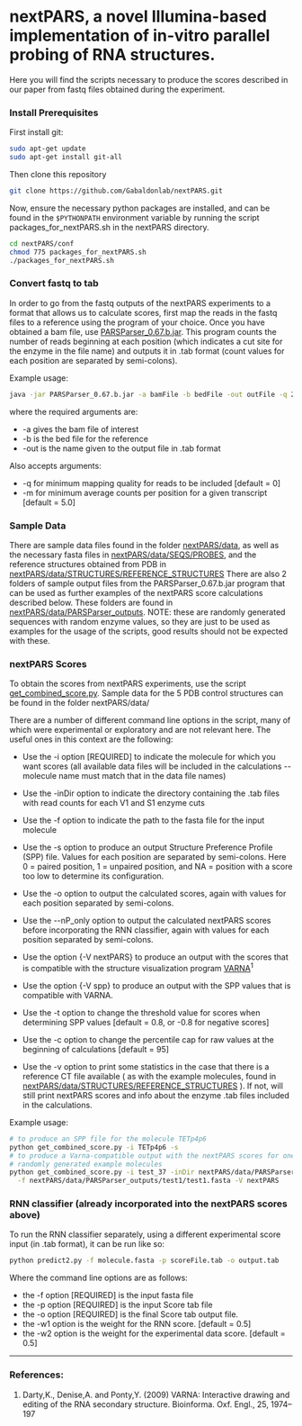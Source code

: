 # nextPARS, a novel Illumina-based implementation of in-vitro parallel probing of RNA structures.

Here you will find the scripts necessary to produce the scores described in our paper from fastq files obtained during the experiment.

### Install Prerequisites
First install git:
```bash
sudo apt-get update
sudo apt-get install git-all
```

Then clone this repository

```bash
git clone https://github.com/Gabaldonlab/nextPARS.git
```

Now, ensure the necessary python packages are installed, and can be found in the `$PYTHONPATH` environment variable by running the script packages_for_nextPARS.sh in the nextPARS directory.

```bash
cd nextPARS/conf
chmod 775 packages_for_nextPARS.sh
./packages_for_nextPARS.sh
```


### Convert fastq to tab
In order to go from the fastq outputs of the nextPARS experiments to a format that allows us to calculate scores, first map the reads in the fastq files to a reference using the program of your choice.
Once you have obtained a bam file, use [PARSParser_0.67.b.jar](https://github.com/Gabaldonlab/nextPARS/tree/master/bin/PARSParser_0.67.b.jar).
This program counts the number of reads beginning at each position (which indicates a cut site for the enzyme in the file name) and outputs it in .tab format (count values for each position are separated by semi-colons).

Example usage:
```bash
java -jar PARSParser_0.67.b.jar -a bamFile -b bedFile -out outFile -q 20 -m 5
```

where the required arguments are:
  * -a gives the bam file of interest
  * -b is the bed file for the reference
  * -out is the name given to the output file in .tab format

Also accepts arguments: 
  * -q for minimum mapping quality for reads to be included [default = 0]
  * -m for minimum average counts per position for a given transcript [default = 5.0]



### Sample Data
There are sample data files found in the folder [nextPARS/data](https://github.com/Gabaldonlab/nextPARS/tree/master/data), as well as the necessary fasta files in [nextPARS/data/SEQS/PROBES](https://github.com/Gabaldonlab/nextPARS/tree/master/data/SEQS/PROBES), and the reference structures obtained from PDB in [nextPARS/data/STRUCTURES/REFERENCE_STRUCTURES](https://github.com/Gabaldonlab/nextPARS/tree/master/data/STRUCTURES/REFERENCE_STRUCTURES)
There are also 2 folders of sample output files from the PARSParser_0.67.b.jar program that can be used as further examples of the nextPARS score calculations described below. These folders are found in [nextPARS/data/PARSParser_outputs](https://github.com/Gabaldonlab/nextPARS/tree/master/data/PARSparser_outputs).
NOTE: these are randomly generated sequences with random enzyme values, so they are just to be used as examples for the usage of the scripts, good results should not be expected with these.


### nextPARS Scores
To obtain the scores from nextPARS experiments, use the script [get_combined_score.py](https://github.com/Gabaldonlab/nextPARS/tree/master/bin/get_combined_score.py). Sample data for the 5 PDB control structures can be found in the folder nextPARS/data/

There are a number of different command line options in the script, many of which were experimental or exploratory and are not relevant here. The useful ones in this context are the following:
  * Use the -i option [REQUIRED] to indicate the molecule for which you want scores (all available data files will be included in the calculations -- molecule name must match that in the data file names)
  * Use the -inDir option to indicate the directory containing the .tab files with read counts for each V1 and S1 enzyme cuts
  * Use the -f option to indicate the path to the fasta file for the input molecule

  * Use the -s option to produce an output Structure Preference Profile (SPP) file. Values for each position are separated by semi-colons. Here 0 = paired position, 1 = unpaired position, and NA = position with a score too low to determine its configuration.
  * Use the -o option to output the calculated scores, again with values for each position separated by semi-colons.
  * Use the --nP_only option to output the calculated nextPARS scores before incorporating the RNN classifier, again with values for each position separated by semi-colons.
  * Use the option {-V nextPARS} to produce an output with the scores that is compatible with the structure visualization program [VARNA](http://varna.lri.fr/)<sup>1</sup>
  * Use the option {-V spp} to produce an output with the SPP values that is compatible with VARNA.
  * Use the -t option to change the threshold value for scores when determining SPP values [default = 0.8, or -0.8 for negative scores]
  * Use the -c option to change the percentile cap for raw values at the beginning of calculations [default = 95]
  * Use the -v option to print some statistics in the case that there is a reference CT file available ( as with the example molecules, found in [nextPARS/data/STRUCTURES/REFERENCE_STRUCTURES](https://github.com/Gabaldonlab/nextPARS/tree/master/data/STRUCTURES/REFERENCE_STRUCTURES) ). If not, will still print nextPARS scores and info about the enzyme .tab files included in the calculations.

Example usage:
```bash
# to produce an SPP file for the molecule TETp4p6
python get_combined_score.py -i TETp4p6 -s
# to produce a Varna-compatible output with the nextPARS scores for one of the 
# randomly generated example molecules
python get_combined_score.py -i test_37 -inDir nextPARS/data/PARSParser_outputs/test1 \
  -f nextPARS/data/PARSParser_outputs/test1/test1.fasta -V nextPARS
```



### RNN classifier (already incorporated into the nextPARS scores above)
To run the RNN classifier separately, using a different experimental score input (in .tab format), it can be run like so:

```bash
python predict2.py -f molecule.fasta -p scoreFile.tab -o output.tab
```

Where the command line options are as follows:
  * the -f option [REQUIRED] is the input fasta file
  * the -p option [REQUIRED] is the input Score tab file
  * the -o option [REQUIRED] is the final Score tab output file.
  * the -w1 option is the weight for the RNN score. [default = 0.5]
  * the -w2 option is the weight for the experimental data score. [default = 0.5]







---

### References:
1. Darty,K., Denise,A. and Ponty,Y. (2009) VARNA: Interactive drawing and editing of the RNA secondary structure. Bioinforma. Oxf. Engl., 25, 1974–197

